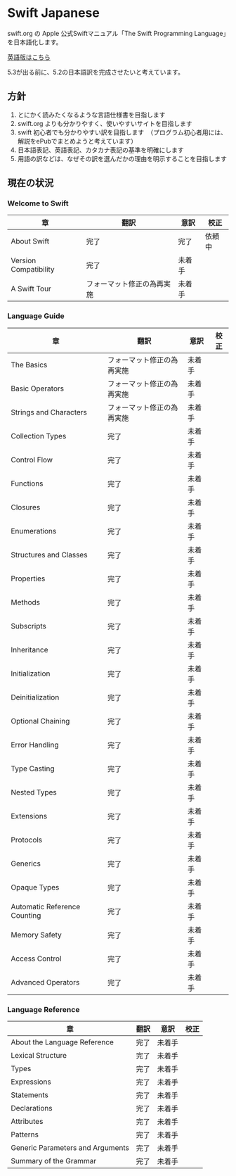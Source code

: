 # Swift Japanese

swift.org の Apple 公式Swiftマニュアル「The Swift Programming Language」を日本語化します。

[英語版はこちら](https://docs.swift.org/swift-book/)

5.3が出る前に、5.2の日本語訳を完成させたいと考えています。

## 方針

1. とにかく読みたくなるような言語仕様書を目指します
1. swift.org よりも分かりやすく、使いやすいサイトを目指します
1. swift 初心者でも分かりやすい訳を目指します　（プログラム初心者用には、解説をePubでまとめようと考えています）
1. 日本語表記、英語表記、カタカナ表記の基準を明確にします
1. 用語の訳などは、なぜその訳を選んだかの理由を明示することを目指します

## 現在の状況

### Welcome to Swift

| 章 | 翻訳 | 意訳 | 校正 |
| --- | --- | --- | --- |
| About Swift | 完了 | 完了 | 依頼中 |
| Version Compatibility | 完了 | 未着手 |  |
| A Swift Tour | フォーマット修正の為再実施 | 未着手 |  |

### Language Guide

| 章 | 翻訳 | 意訳 | 校正 |
| --- | --- | --- | --- |
| The Basics | フォーマット修正の為再実施 | 未着手 |  |
| Basic Operators | フォーマット修正の為再実施 | 未着手 |  |
| Strings and Characters | フォーマット修正の為再実施 | 未着手 |  |
| Collection Types | 完了 | 未着手 |  |
| Control Flow | 完了 | 未着手 |  |
| Functions | 完了 | 未着手 |  |
| Closures | 完了 | 未着手 |  |
| Enumerations | 完了 | 未着手 |  |
| Structures and Classes | 完了 | 未着手 |  |
| Properties | 完了 | 未着手 |  |
| Methods | 完了 | 未着手 |  |
| Subscripts | 完了 | 未着手 |  |
| Inheritance | 完了 | 未着手 |  |
| Initialization | 完了 | 未着手 |  |
| Deinitialization | 完了 | 未着手 |  |
| Optional Chaining | 完了 | 未着手 |  |
| Error Handling | 完了 | 未着手 |  |
| Type Casting | 完了 | 未着手 |  |
| Nested Types | 完了 | 未着手 |  |
| Extensions | 完了 | 未着手 |  |
| Protocols | 完了 | 未着手 |  |
| Generics | 完了 | 未着手 |  |
| Opaque Types | 完了 | 未着手 |  |
| Automatic Reference Counting | 完了 | 未着手 |  |
| Memory Safety | 完了 | 未着手 |  |
| Access Control | 完了 | 未着手 |  |
| Advanced Operators | 完了 | 未着手 |  |

### Language Reference

| 章 | 翻訳 | 意訳 | 校正 |
| --- | --- | --- | --- |
| About the Language Reference | 完了 | 未着手 |  |
| Lexical Structure | 完了 | 未着手 |  |
| Types | 完了 | 未着手 |  |
| Expressions | 完了 | 未着手 |  |
| Statements | 完了 | 未着手 |  |
| Declarations | 完了 | 未着手 |  |
| Attributes | 完了 | 未着手 |  |
| Patterns | 完了 | 未着手 |  |
| Generic Parameters and Arguments | 完了 | 未着手 |  |
| Summary of the Grammar | 完了 | 未着手 |  |





